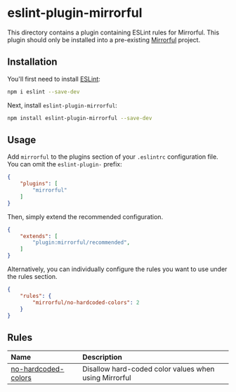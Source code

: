 # eslint-plugin-mirrorful

This directory contains a plugin containing ESLint rules for Mirrorful. This plugin should only be installed into a pre-existing [Mirrorful](https://github.com/mirrorful/mirrorful) project.

## Installation

You'll first need to install [ESLint](https://eslint.org/):

```sh
npm i eslint --save-dev
```

Next, install `eslint-plugin-mirrorful`:

```sh
npm install eslint-plugin-mirrorful --save-dev
```

## Usage

Add `mirrorful` to the plugins section of your `.eslintrc` configuration file. You can omit the `eslint-plugin-` prefix:

```json
{
    "plugins": [
        "mirrorful"
    ]
}
```


Then, simply extend the recommended configuration.

```json
{
    "extends": [
        "plugin:mirrorful/recommended",
    ]
}
```

Alternatively, you can individually configure the rules you want to use under the rules section.

```json
{
    "rules": {
        "mirrorful/no-hardcoded-colors": 2
    }
}
```

## Rules

<!-- begin auto-generated rules list -->

| Name                                                     | Description                                           |
| :------------------------------------------------------- | :---------------------------------------------------- |
| [no-hardcoded-colors](docs/rules/no-hardcoded-colors.md) | Disallow hard-coded color values when using Mirrorful |

<!-- end auto-generated rules list -->


